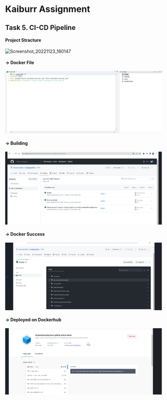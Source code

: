 # Kaiburr Assignment


## Task 5. CI-CD Pipeline

#### Project Stracture

![Screenshot_20221123_180147](https://user-images.githubusercontent.com/82948471/203548363-0e30c304-abee-4c7f-b2f1-c34ead030441.png)

#### -> Docker File

![](https://raw.githubusercontent.com/Harendra84/assignment-kaiburr/main/screenshots/cicdpipeline/Dokerfile.png)

#### -> Building

![](https://raw.githubusercontent.com/Harendra84/assignment-kaiburr/main/screenshots/cicdpipeline/build-cicdpipeline.png)

#### -> Docker Success

![](https://raw.githubusercontent.com/Harendra84/assignment-kaiburr/main/screenshots/cicdpipeline/docker-succes.png)


#### -> Deployed on Dockerhub

![](https://raw.githubusercontent.com/Harendra84/assignment-kaiburr/main/screenshots/cicdpipeline/docker-hubs.png)
